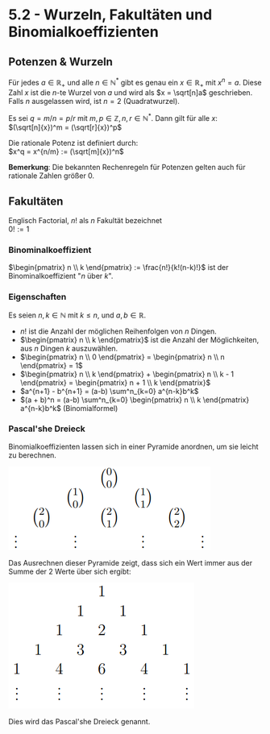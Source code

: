 # 5.2 - Wurzeln, Fakultäten und Binomialkoeffizienten
## Potenzen & Wurzeln
Für jedes $a \in \mathbb{R}_+$ und alle $n \in \mathbb{N}^*$ gibt es genau ein
$x \in \mathbb{R}_+$ mit $x^n = a$. Diese Zahl $x$ ist die $n$-te Wurzel von
$a$ und wird als $x = \sqrt[n]a$ geschrieben.  
Falls $n$ ausgelassen wird, ist $n = 2$ (Quadratwurzel).

Es sei $q = m / n = p / r$ mit  $m, p \in \mathbb{Z}, n, r \in \mathbb{N}^*$.
Dann gilt für alle $x$:  
$(\sqrt[n]{x})^m = (\sqrt[r]{x})^p$

Die rationale Potenz ist definiert durch:  
$x^q = x^{n/m} := (\sqrt[m]{x})^n$

**Bemerkung**: Die bekannten Rechenregeln für Potenzen gelten auch für
rationale Zahlen größer 0.


## Fakultäten
Englisch Factorial, $n!$ als $n$ Fakultät bezeichnet  
$0! := 1$

### Binominalkoeffizient
$\begin{pmatrix} n \\ k \end{pmatrix} := \frac{n!}{k!(n-k)!}$ ist der
Binominalkoeffizient "$n$ über $k$".

### Eigenschaften
Es seien $n,k \in \mathbb{N}$ mit $k \le n$, und $a,b \in \mathbb{R}$.

- $n!$ ist die Anzahl der möglichen Reihenfolgen von $n$ Dingen.
- $\begin{pmatrix} n \\ k \end{pmatrix}$ ist die Anzahl der Möglichkeiten,
  aus $n$ Dingen $k$ auszuwählen.
- $\begin{pmatrix} n \\ 0 \end{pmatrix} = \begin{pmatrix} n \\ n \end{pmatrix} = 1$
- $\begin{pmatrix} n \\ k \end{pmatrix} + \begin{pmatrix} n \\ k - 1 \end{pmatrix} = \begin{pmatrix} n + 1 \\ k \end{pmatrix}$
- $a^{n+1} - b^{n+1} = (a-b) \sum^n_{k=0} a^{n-k}b^k$
- $(a + b)^n = (a-b) \sum^n_{k=0} \begin{pmatrix} n \\ k \end{pmatrix} a^{n-k}b^k$ (Binomialformel)

### Pascal'she Dreieck
Binomialkoeffizienten lassen sich in einer Pyramide anordnen, um sie leicht zu
berechnen.

![](./py1.png)

Das Ausrechnen dieser Pyramide zeigt, dass sich ein Wert immer aus der Summe
der 2 Werte über sich ergibt:

![](./py2.png)

Dies wird das Pascal'she Dreieck genannt.
